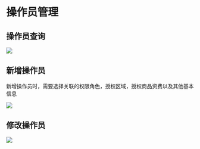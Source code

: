 # 操作员管理


## 操作员查询

![](http://static.toughcloud.net/toughsms/tc_20181130142239_23.png)

## 新增操作员

新增操作员时，需要选择关联的权限角色，授权区域，授权商品资费以及其他基本信息

![](http://static.toughcloud.net/toughsms/tc_20181130143743_24.png)

## 修改操作员

![](http://static.toughcloud.net/toughsms/tc_20181130144034_26.png)